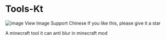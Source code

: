 # Tools-Kt
![image](https://user-images.githubusercontent.com/90193481/203758223-7e1451a6-aff3-45c6-a624-838f199284c6.png)
View Image
Support Chinese
If you like this, please give it a star

A minecraft tool
it can anti blur in minecraft mod
